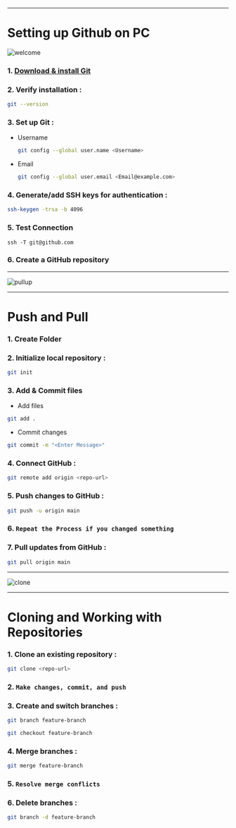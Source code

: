 ___
# Setting up Github on PC
![welcome](https://imgs.search.brave.com/pW-GGWmPHHzukduHH8U3udwJUEIvDLz2zcxPFZvmbG0/rs:fit:500:0:0:0/g:ce/aHR0cHM6Ly9tZWRp/YS50ZW5vci5jb20v/eGoweGh5OWJCZ0FB/QUFBai9tZW1lZmFj/ZS5naWY.jpeg)
### 1. [Download & install Git](https://git-scm.com/)
### 2. Verify installation :
```bash
git --version
```
### 3. Set up Git :
+ Username
    ```bash
    git config --global user.name <Username>
    ```
+ Email
    ```bash
    git config --global user.email <Email@example.com>
    ```
### 4. Generate/add SSH keys for authentication :
```bash
ssh-keygen -trsa -b 4096
```
### 5. Test Connection 
```bashd
ssh -T git@github.com
```
### 6. Create a GitHub repository
___
![pullup](https://imgs.search.brave.com/nL9Q1DRLe0TB8vyjWh8R4XX2EU3PB5dD2Zi331t1Qrw/rs:fit:860:0:0:0/g:ce/aHR0cHM6Ly9pLmt5/bS1jZG4uY29tL3Bo/b3Rvcy9pbWFnZXMv/bGlzdC8wMDIvOTk5/LzM0NS9mZDEuZ2lm.gif)
___

# Push and Pull
### 1. Create Folder 
### 2. Initialize local repository :
```bash
git init
```
### 3. Add & Commit files
+ Add files
```bash
git add .
```
+ Commit changes
```bash
git commit -m "<Enter Message>"
```
### 4. Connect GitHub :
```bash
git remote add origin <repo-url>
```
### 5. Push changes to GitHub :
```bash
git push -u origin main
```
### 6. `Repeat the Process if you changed something`
### 7. Pull updates from GitHub :
```bash
git pull origin main
```
___
![clone](https://imgs.search.brave.com/mckGpb-5mSmNz4fs_N9cM6gI_vfO0Lty7pnLVUnQGy4/rs:fit:500:0:0:0/g:ce/aHR0cHM6Ly9tZWRp/YS50ZW5vci5jb20v/T2ZUZ3lrbWktVFVB/QUFBTS9zaGFkb3ct/Y2xvbmUtY2xvbmUu/Z2lm.jpeg)
___

#  Cloning and Working with Repositories
### 1. Clone an existing repository :
```bash 
git clone <repo-url>
```
### 2. `Make changes, commit, and push`
### 3. Create and switch branches :
```bash
git branch feature-branch
```
```bash
git checkout feature-branch
```
### 4. Merge branches :
```bash
git merge feature-branch
```
### 5. `Resolve merge conflicts`
### 6. Delete branches :
```bash
git branch -d feature-branch
```
